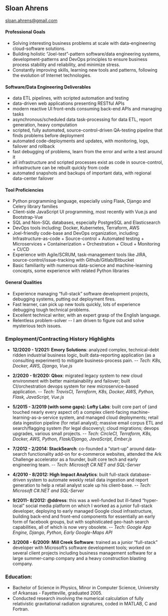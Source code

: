 ## Sloan Ahrens
sloan.ahrens@gmail.com

#### Professional Goals
- Solving interesting business problems at scale with data-engineering cloud-software solutions.
- Building holistic “Joel-test”-pattern software/data engineering systems, development-patterns and DevOps principles to ensure business process stability and reliability, and minimize stress.
- Constantly improving skills, learning new tools and patterns, following the evolution of Internet technologies.

#### Software/Data Engineering Deliverables
- data ETL pipelines, with scripted automation and testing
- data-driven web applications presenting RESTful APIs
- modern reactive UI front-ends consuming back-end APIs and managing tasks
- asynchronous/scheduled data task-processing for data ETL, report generation, heavy computation
- scripted, fully automated, source-control-driven QA-testing pipeline that finds problems before deployment
- automated code-deployments and updates, with monitoring, logs, failover and rollback
- fast debugging of problems, learn from the error and write a test around it
- all infrastructure and scripted processes exist as code in source-control, infrastructure can be rebuilt quickly from code
- automated snapshots and backups of important data, with regional data-center failover

#### Tool Proficiencies
- Python programming language, especially using Flask, Django and Celery library families
- Client-side JavaScript UI programming, most recently with Vue.js and Bootstrap-Vue
- SQL and Non-SQL databases, especially PostgreSQL and Elasticsearch
- DevOps tools including: Docker, Kubernetes, Terraform, AWS
- Joel-friendly code-base and DevOps organization, including: Infrastructure-as-code + Source-control + Automated testing + Microservices + Containerization + Orchestration + Cloud + Monitoring + CI/CD
- Experience with Agile/SCRUM, task-management tools like JIRA, source-control/issue-tracking with Github/Gitlab/Bitbucket
- Basic familiarity with numerous data-science and machine-learning concepts, some experience with related Python libraries

#### General Qualities
- Experience managing “full-stack” software development projects, debugging systems, putting out deployment fires.
- Fast learner, can pick up new tools quickly, lots of experience debugging tough technical problems.
- Excellent technical writer, with an expert grasp of the English language.
- Relentless problem-solver -- I am driven to figure out and solve mysterious tech issues.

### Employment/Contracting History Highlights

- **12/2020 - 1/2021: Emory Solutions**: analyzed complex, technical-debt ridden industrial business logic, built data-reporting application (as a consulting experiment) to mitigate business-process pain.
-- *Tech: K8s, Docker, AWS, Django, Vue.js*

- **2/2020 - 9/2020: Qbox**: migrated legacy system to new cloud environment with better maintainability and failover; built CI/orchestration devops system for new microservice-based application.
-- *Tech: TravisCI, Terraform, K8s, Docker, AWS, Python, Flask, JavaScript, Vue.js*

- **5/2015 - 3/2019 (with some gaps): Lofty Labs**: built core part of (and touched nearly every aspect of) a complex client-facing machine-learning-as-a-service system, and managed cloud deployments; retail data ingestion pipeline (for retail analyst); massive email corpus ETL and search/flagging system (for legal discovery); cloud migrations; devops upgrades, various small projects.
-- *Tech: CircleCI, Terraform, K8s, Docker, AWS, Python, Flask/Django, JavaScript, Ember.js*

- **7/2012 - 2/2014: StackSearch**: co-founded a “start-up” around data-search functionality add-on for e-commerce websites, attended the Ark Challenge accelerator as a founder, built core tech and early engineering team.
-- *Tech: Microsoft C#.NET and SQL-Server*

- **4/2010 - 8/2012: High Impact Analytics**: built full-stack database-driven system to automate weekly retail data ingestion and report generation to help a retail analyst scale up his client-base.
-- *Tech: Microsoft C#.NET and SQL-Server*

- **9/2011- 8/2012: @ddress**: this was a well-funded but ill-fated “hyper-local” social media platform on which I worked as a junior full-stack developer, deploying to early managed Google cloud infrastructure, building back-end and front-end components for essentially an early form of facebook groups, but with sophisticated geo-hash search capabilities, all of which is now very obsolete.
-- *Tech: Google App Engine, Django, Python, Early Google-Maps API*

- **3/2008 - 6/2009: Mill Creek Software**: trained as a junior “full-stack” developer with Microsoft’s software development tools; worked on several client projects including business management software for a large summer-camp company and a heavy construction blasting company.

### Education:

- Bachelor of Science in Physics, Minor in Computer Science, University of Arkansas -
Fayetteville, graduated 2005.
- Conducted research involving the numerical calculation of fully relativistic gravitational
radiation signatures, coded in MATLAB, C and Fortran.